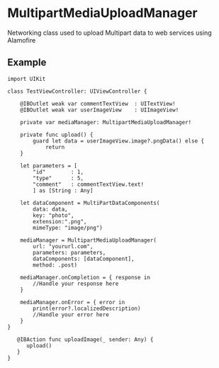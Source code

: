 # MultipartMediaUploadManager
Networking class used to upload Multipart data to web services using Alamofire

## Example

    import UIKit

    class TestViewController: UIViewController {
    
        @IBOutlet weak var commentTextView  : UITextView!
        @IBOutlet weak var userImageView    : UIImageView!
    
        private var mediaManager: MultipartMediaUploadManager!
    
        private func upload() {
            guard let data = userImageView.image?.pngData() else {
                return
        }
        
        let parameters = [
            "id"        : 1,
            "type"      : 5,
            "comment"   : commentTextView.text!
            ] as [String : Any]
            
        let dataComponent = MultiPartDataComponents(
            data: data, 
            key: "photo", 
            extension:".png", 
            mimeType: "image/png")
        
        mediaManager = MultipartMediaUploadManager(
            url: "yoururl.com", 
            parameters: parameters, 
            dataComponents: [dataComponent], 
            method: .post)
        
        mediaManager.onCompletion = { response in
            //Handle your response here
        }
        
        mediaManager.onError = { error in
            print(error?.localizedDescription)
            //Handle your error here
        }
    }
    
       @IBAction func uploadImage(_ sender: Any) {
          upload()
       }
    }
